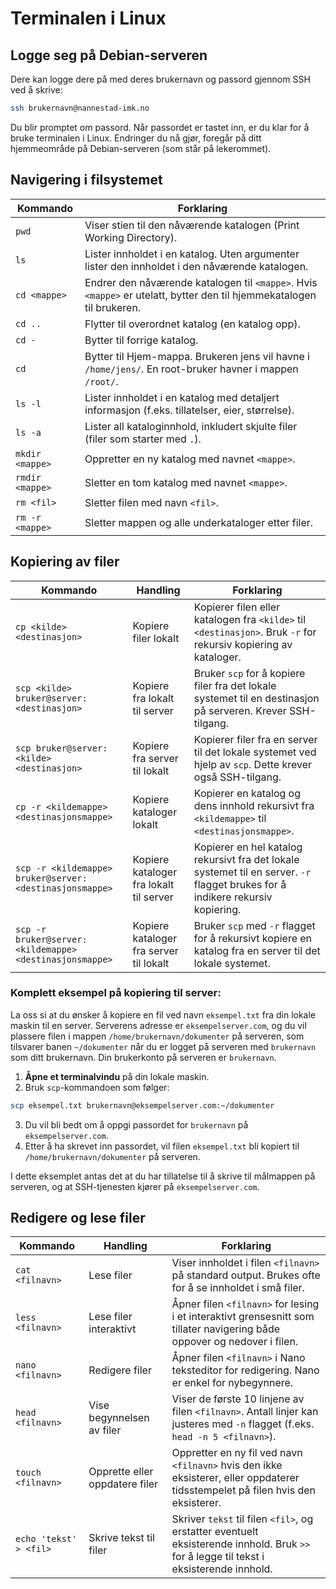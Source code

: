 # Terminalen i Linux

## Logge seg på Debian-serveren
Dere kan logge dere på med deres brukernavn og passord gjennom SSH ved å skrive:
```bash
ssh brukernavn@nannestad-imk.no
```
Du blir promptet om passord. Når passordet er tastet inn, er du klar for å bruke terminalen i Linux.
Endringer du nå gjør, foregår på ditt hjemmeområde på Debian-serveren (som står på lekerommet).

## Navigering i filsystemet

| Kommando    | Forklaring |
|-------------|------------|
| `pwd`       | Viser stien til den nåværende katalogen (Print Working Directory). |
| `ls`        | Lister innholdet i en katalog. Uten argumenter lister den innholdet i den nåværende katalogen. |
| `cd <mappe>`| Endrer den nåværende katalogen til `<mappe>`. Hvis `<mappe>` er utelatt, bytter den til hjemmekatalogen til brukeren. |
| `cd ..`     | Flytter til overordnet katalog (en katalog opp). |
| `cd -`      | Bytter til forrige katalog. |
| `cd`      | Bytter til Hjem-mappa. Brukeren jens vil havne i `/home/jens/`. En root-bruker havner i mappen `/root/`. |
| `ls -l`     | Lister innholdet i en katalog med detaljert informasjon (f.eks. tillatelser, eier, størrelse). |
| `ls -a`     | Lister all kataloginnhold, inkludert skjulte filer (filer som starter med `.`). |
| `mkdir <mappe>` | Oppretter en ny katalog med navnet `<mappe>`. |
| `rmdir <mappe>` | Sletter en tom katalog med navnet `<mappe>`. |
| `rm <fil>` | Sletter filen med navn `<fil>`. |
| `rm -r <mappe>` | Sletter mappen og alle underkataloger etter filer. |

## Kopiering av filer
| Kommando                                                     | Handling                          | Forklaring |
|--------------------------------------------------------------|-----------------------------------|------------|
| `cp <kilde> <destinasjon>`                                   | Kopiere filer lokalt              | Kopierer filen eller katalogen fra `<kilde>` til `<destinasjon>`. Bruk `-r` for rekursiv kopiering av kataloger. |
| `scp <kilde> bruker@server:<destinasjon>`                    | Kopiere fra lokalt til server     | Bruker `scp` for å kopiere filer fra det lokale systemet til en destinasjon på serveren. Krever SSH-tilgang. |
| `scp bruker@server:<kilde> <destinasjon>`                    | Kopiere fra server til lokalt     | Kopierer filer fra en server til det lokale systemet ved hjelp av `scp`. Dette krever også SSH-tilgang. |
| `cp -r <kildemappe> <destinasjonsmappe>`                     | Kopiere kataloger lokalt          | Kopierer en katalog og dens innhold rekursivt fra `<kildemappe>` til `<destinasjonsmappe>`. |
| `scp -r <kildemappe> bruker@server:<destinasjonsmappe>`      | Kopiere kataloger fra lokalt til server | Kopierer en hel katalog rekursivt fra det lokale systemet til en server. `-r` flagget brukes for å indikere rekursiv kopiering. |
| `scp -r bruker@server:<kildemappe> <destinasjonsmappe>`      | Kopiere kataloger fra server til lokalt | Bruker `scp` med `-r` flagget for å rekursivt kopiere en katalog fra en server til det lokale systemet. |

### Komplett eksempel på kopiering til server:

La oss si at du ønsker å kopiere en fil ved navn `eksempel.txt` fra din lokale maskin til en server. Serverens adresse er `eksempelserver.com`, og du vil plassere filen i mappen `/home/brukernavn/dokumenter` på serveren, som tilsvarer banen `~/dokumenter` når du er logget på serveren med `brukernavn` som ditt brukernavn. Din brukerkonto på serveren er `brukernavn`.

1. **Åpne et terminalvindu** på din lokale maskin.
2. Bruk `scp`-kommandoen som følger:

```bash
scp eksempel.txt brukernavn@eksempelserver.com:~/dokumenter
```

3. Du vil bli bedt om å oppgi passordet for `brukernavn` på `eksempelserver.com`.
4. Etter å ha skrevet inn passordet, vil filen `eksempel.txt` bli kopiert til `/home/brukernavn/dokumenter` på serveren.

I dette eksemplet antas det at du har tillatelse til å skrive til målmappen på serveren, og at SSH-tjenesten kjører på `eksempelserver.com`.

## Redigere og lese filer

| Kommando               | Handling                         | Forklaring |
|------------------------|----------------------------------|------------|
| `cat <filnavn>`        | Lese filer                       | Viser innholdet i filen `<filnavn>` på standard output. Brukes ofte for å se innholdet i små filer. |
| `less <filnavn>`       | Lese filer interaktivt           | Åpner filen `<filnavn>` for lesing i et interaktivt grensesnitt som tillater navigering både oppover og nedover i filen. |
| `nano <filnavn>`       | Redigere filer                   | Åpner filen `<filnavn>` i Nano teksteditor for redigering. Nano er enkel for nybegynnere. |
| `head <filnavn>`       | Vise begynnelsen av filer        | Viser de første 10 linjene av filen `<filnavn>`. Antall linjer kan justeres med `-n` flagget (f.eks. `head -n 5 <filnavn>`). |
| `touch <filnavn>`      | Opprette eller oppdatere filer   | Oppretter en ny fil ved navn `<filnavn>` hvis den ikke eksisterer, eller oppdaterer tidsstempelet på filen hvis den eksisterer. |
| `echo 'tekst' > <fil>` | Skrive tekst til filer           | Skriver `tekst` til filen `<fil>`, og erstatter eventuelt eksisterende innhold. Bruk `>>` for å legge til tekst i eksisterende innhold. |




